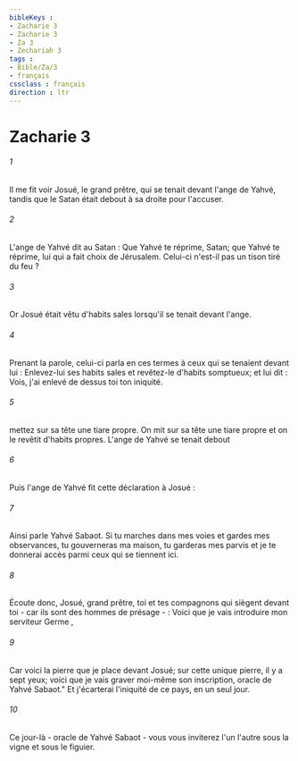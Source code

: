 ```yaml
---
bibleKeys : 
- Zacharie 3
- Zacharie 3
- Za 3
- Zechariah 3
tags : 
- Bible/Za/3
- français
cssclass : français
direction : ltr
---
```


# Zacharie 3

###### 1
Il me fit voir Josué, le grand prêtre, qui se tenait devant l'ange de Yahvé, tandis que le Satan était debout à sa droite pour l'accuser. 
###### 2
L'ange de Yahvé dit au Satan : Que Yahvé te réprime, Satan; que Yahvé te réprime, lui qui a fait choix de Jérusalem. Celui-ci n'est-il pas un tison tiré du feu ? 
###### 3
Or Josué était vêtu d'habits sales lorsqu'il se tenait devant l'ange. 
###### 4
Prenant la parole, celui-ci parla en ces termes à ceux qui se tenaient devant lui : Enlevez-lui ses habits sales et revêtez-le d'habits somptueux; et lui dit : Vois, j'ai enlevé de dessus toi ton iniquité. 
###### 5
mettez sur sa tête une tiare propre. On mit sur sa tête une tiare propre et on le revêtit d'habits propres. L'ange de Yahvé se tenait debout 
###### 6
Puis l'ange de Yahvé fit cette déclaration à Josué : 
###### 7
Ainsi parle Yahvé Sabaot. Si tu marches dans mes voies et gardes mes observances, tu gouverneras ma maison, tu garderas mes parvis et je te donnerai accès parmi ceux qui se tiennent ici. 
###### 8
Écoute donc, Josué, grand prêtre, toi et tes compagnons qui siègent devant toi - car ils sont des hommes de présage - : Voici que je vais introduire mon serviteur Germe , 
###### 9
Car voici la pierre que je place devant Josué; sur cette unique pierre, il y a sept yeux; voici que je vais graver moi-même son inscription, oracle de Yahvé Sabaot." Et j'écarterai l'iniquité de ce pays, en un seul jour.
###### 10
Ce jour-là - oracle de Yahvé Sabaot - vous vous inviterez l'un l'autre sous la vigne et sous le figuier. 
